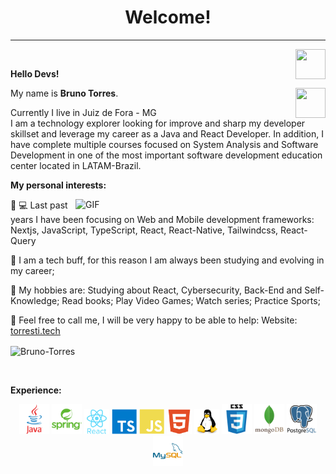 <h1 align="center"> Welcome! </h1>
<hr />
<a href="https://github.com/Brunin-TI" target="_blank">
  <img align="right" src="https://cdn.iconscout.com/icon/free/png-256/github-108-438008.png" width="48px" height="48px">
</a><br />

<p align="left" > 
  <b>Hello Devs!</b>
</p>
<a href="https://www.linkedin.com/in/torres-ti/" target="_blank">
  <img align="right" src="https://i.ibb.co/Kx2GSrT/linkedin.png" width="48px" height="48px">
</a>
My name is <b>Bruno Torres</b>.
</p>
<p align="left" >
Currently I live in Juiz de Fora - MG<br />
I am a technology explorer looking for improve and sharp my developer skillset and leverage my career as a Java and React Developer. In addition, I have complete multiple courses focused on System Analysis and Software Development in one of the most important software development education center located in LATAM-Brazil. <br/>
</p>

**My personal interests:**

<img align="right" alt="GIF" src="https://octocat-generator-assets.githubusercontent.com/my-octocat-1626323782908.png" width="400px" />

👩 💻 Last past years I have been focusing on Web and Mobile development frameworks: Nextjs, JavaScript, TypeScript, React, React-Native, Tailwindcss, React-Query

💼 I am a tech buff, for this reason I am always been studying and evolving in my career;

👾 My hobbies are: Studying about React, Cybersecurity, Back-End and Self-Knowledge; Read books; Play Video Games; Watch series; Practice Sports;


💬 Feel free to call me, I will be very happy to be able to help: 
 Website: <a href="https://torresti.tech">torresti.tech</a> 

<p>
<p>
  <img align="center" src="https://github-readme-stats.vercel.app/api/top-langs/?username=Torres-TI&layout=compact&theme=graywhite&title_color=268bd2" alt="Bruno-Torres"/>
 </p>
 <p>
 <br/>


**Experience:**  

<p align="center">
<img src="https://raw.githubusercontent.com/devicons/devicon/master/icons/java/java-original-wordmark.svg" alt="java" width="48" height="48"/> 
<img src="https://raw.githubusercontent.com/devicons/devicon/master/icons/spring/spring-original-wordmark.svg" alt="java" width="48" height="48"/> 
<img src="https://raw.githubusercontent.com/devicons/devicon/master/icons/react/react-original-wordmark.svg" alt="react" width="40" height="40"/> 
<img src="https://raw.githubusercontent.com/devicons/devicon/master/icons/typescript/typescript-plain.svg" alt="typescript" width="40" height="40" />
<img src="https://raw.githubusercontent.com/devicons/devicon/master/icons/javascript/javascript-plain.svg" alt="javascript" width="40" height="40" />
<img src="https://raw.githubusercontent.com/devicons/devicon/master/icons/html5/html5-plain.svg" alt="html5" width="40" height="40" />
<img src="https://raw.githubusercontent.com/devicons/devicon/master/icons/linux/linux-original.svg" alt="linux" width="40" height="40" />
<img src="https://raw.githubusercontent.com/devicons/devicon/master/icons/css3/css3-original-wordmark.svg" alt="css3" width="48" height="48"/> 
<img src="https://raw.githubusercontent.com/devicons/devicon/master/icons/mongodb/mongodb-original-wordmark.svg" alt="mongodb" width="48" height="48"/> 
<img src="https://raw.githubusercontent.com/devicons/devicon/master/icons/postgresql/postgresql-original-wordmark.svg" alt="postgresql" width="48" height="48"/> 
<img src="https://raw.githubusercontent.com/devicons/devicon/master/icons/mysql/mysql-original-wordmark.svg" alt="mysql" width="48" height="48"/> 
</p>


